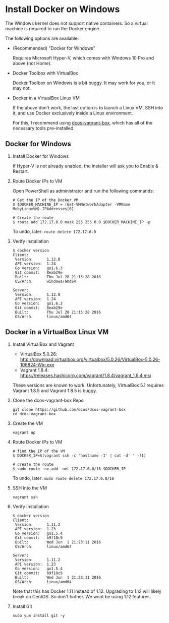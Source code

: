 # Install Docker on Windows

The Windows kernel does not support native containers. So a virtual machine is required to run the Docker engine.

The following options are available:

- (Recommended) "Docker for Windows"

    Requires Microsoft Hyper-V, which comes with Windows 10 Pro and above (not Home).

- Docker Toolbox with VirtualBox

    Docker Toolbox on Windows is a bit buggy. It may work for you, or it may not.

- Docker in a VirtualBox Linux VM

    If the above don't work, the last option is to launch a Linux VM, SSH into it, and use Docker exclusively inside a Linux environment.

    For this, I recommend using [dcos-vagrant-box](https://github.com/dcos/dcos-vagrant-box), which has all of the necessary tools pre-installed.

## Docker for Windows

1. Install Docker for Windows

    If Hyper-V is not already enabled, the installer will ask you to Enable & Restart.

1. Route Docker IPs to VM

    Open PowerShell as administrator and run the following commands:

    ```
    # Get the IP of the Docker VM
    $ $DOCKER_MACHINE_IP = (Get-VMNetworkAdapter -VMName MobyLinuxVM).IPAddresses[0]

    # Create the route
    $ route add 172.17.0.0 mask 255.255.0.0 $DOCKER_MACHINE_IP -p
    ```

    To undo, later: `route delete 172.17.0.0`

1. Verify Installation

    ```
    $ docker version
    Client:
     Version:      1.12.0
     API version:  1.24
     Go version:   go1.6.3
     Git commit:   8eab29e
     Built:        Thu Jul 28 21:15:28 2016
     OS/Arch:      windows/amd64

    Server:
     Version:      1.12.0
     API version:  1.24
     Go version:   go1.6.3
     Git commit:   8eab29e
     Built:        Thu Jul 28 21:15:28 2016
     OS/Arch:      linux/amd64
    ```

## Docker in a VirtualBox Linux VM

1. Install VirtualBox and Vagrant

    - VirtualBox 5.0.26: <http://download.virtualbox.org/virtualbox/5.0.26/VirtualBox-5.0.26-108824-Win.exe>
    - Vagrant 1.8.4: <https://releases.hashicorp.com/vagrant/1.8.4/vagrant_1.8.4.msi>

    These versions are known to work. Unfortunately, VirtualBox 5.1 requires Vagrant 1.8.5 and Vagrant 1.8.5 is buggy.

1. Clone the dcos-vagrant-box Repo

    ```
    git clone https://github.com/dcos/dcos-vagrant-box
    cd dcos-vagrant-box
    ```

1. Create the VM

    ```
    vagrant up
    ```

1. Route Docker IPs to VM

    ```
    # find the IP of the VM
    $ DOCKER_IP=$(vagrant ssh -c 'hostname -I' | cut -d' ' -f1)

    # create the route
    $ sudo route -nv add -net 172.17.0.0/16 $DOCKER_IP
    ```

    To undo, later: `sudo route delete 172.17.0.0/16`

1. SSH into the VM

    ```
    vagrant ssh
    ```

1. Verify Installation

    ```
    $ docker version
    Client:
     Version:      1.11.2
     API version:  1.23
     Go version:   go1.5.4
     Git commit:   b9f10c9
     Built:        Wed Jun  1 21:23:11 2016
     OS/Arch:      linux/amd64

    Server:
     Version:      1.11.2
     API version:  1.23
     Go version:   go1.5.4
     Git commit:   b9f10c9
     Built:        Wed Jun  1 21:23:11 2016
     OS/Arch:      linux/amd64
    ```

    Note that this has Docker 1.11 instead of 1.12. Upgrading to 1.12 will likely break on CentOS. So don't bother. We wont be using 1.12 features.

1. Install Git

    ```
    sudo yum install git -y
    ```
